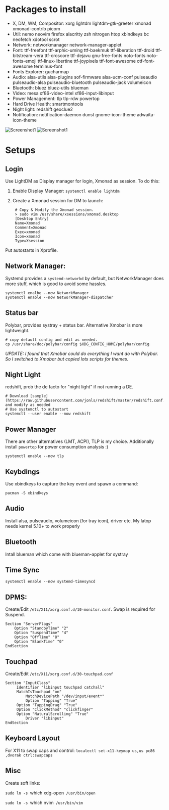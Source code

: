 # Packages to install

- X, DM, WM, Compositor: xorg lightdm lightdm-gtk-greeter xmonad xmonad-contrib picom
- Util: nemo neovim firefox alacritty zsh nitrogen htop xbindkeys bc neofetch xdotool scrot
- Network: networkmanager network-manager-applet
- Font: ttf-freefont ttf-arphic-uming ttf-baekmuk ttf-liberation ttf-droid ttf-bitstream-vera ttf-croscore ttf-dejavu gnu-free-fonts noto-fonts noto-fonts-emoji ttf-linux-libertine ttf-joypixels ttf-font-awesome otf-font-awesome terminus-font
- Fonts Explorer: gucharmap
- Audio: alsa-utils alsa-plugins sof-firmware alsa-ucm-conf pulseaudio pulseaudio-alsa pulseaudio-bluetooth pulseaudio-jack volumeicon
- Bluetooth: bluez bluez-utils blueman
- Video: mesa xf86-video-intel xf86-input-libinput
- Power Management: tlp tlp-rdw powertop
- Hard Drive Health: smartmontools
- Night light: redshift geoclue2
- Notification: notification-daemon dunst gnome-icon-theme adwaita-icon-theme



![Screenshot1](https://raw.github.com/LiaoPengyu/dotfiles/master/screenshots/screenshot1.png)
![Screenshot1](https://raw.github.com/LiaoPengyu/dotfiles/master/screenshots/screenshot2.png)

# Setups

## Login

Use LightDM as Display manager for login, Xmonad as session. To do this:

1. Enable Display Manager: `systemctl enable lightdm`
2. Create a Xmonad session for DM to launch:

        # Copy & Modify the Xmonad session.
        > sudo vim /usr/share/xsessions/xmonad.desktop
        [Desktop Entry]
        Name=Xmonad
        Comment=Xmonad
        Exec=xmonad
        Icon=xmonad
        Type=Xsession

Put autostarts in Xprofile.

## Network Manager: 

Systemd provides a `systemd-networkd` by default, but NetworkManager does more stuff, which is good to avoid some hassles.

	systemctl enalbe --now NetworkManager
	systemctl enable --now NetworkManager-dispatcher

## Status bar

Polybar, provides systray + status bar. Alternative Xmobar is more lightweight.

	# copy default config and edit as needed.
	cp /usr/share/doc/polybar/config $XDG_CONFIG_HOME/polybar/config

*UPDATE: I found that Xmobar could do everything I want do with Polybar. So I switched to Xmobar but copied lots scripts for themes.*

## Night Light

redshift, prob the de facto for "night light" if not running a DE.

	# Download [sample](https://raw.githubusercontent.com/jonls/redshift/master/redshift.conf.sample) and modify as needed
	# Use systemctl to autostart
	systemctl --user enable --now redshift

## Power Manager

There are other alternatives (LMT, ACPI), TLP is my choice. Additionally install `powertop` for power consumption analysis :)

	systemctl enable --now tlp

## Keybdings

Use xbindkeys to capture the key event and spawn a command:

	pacman -S xbindkeys

## Audio

Install alsa, pulseaudio, volumeicon (for tray icon), driver etc. My latop needs kernel 5.10+ to work properly

## Bluetooth

Intall blueman which come with blueman-applet for systray

## Time Sync

`systemctl enable --now systemd-timesyncd`

## DPMS:

Create/Edit `/etc/X11/xorg.conf.d/10-monitor.conf`. Swap is required for Suspend.

	Section "ServerFlags"
	    Option "StandbyTime" "2"
   	    Option "SuspendTime" "4"
   	    Option "OffTime" "8"
   	    Option "BlankTime" "0"
	EndSection

## Touchpad

Create/Edit `/etc/X11/xorg.conf.d/30-touchpad.conf`

	Section "InputClass"
   	     Identifier "libinput touchpad catchall"
	     MatchIsTouchpad "on"
    	     MatchDevicePath "/dev/input/event*"
             Option "Tapping" "True"
	     Option "TappingDrag" "True"
	     Option "ClickMethod" "clickfinger"
	     Option "NaturalScrolling" "True"
       	     Driver "libinput"
	EndSection

## Keyboard Layout

For X11 to swap caps and control: 
`localectl set-x11-keymap us,us pc86 ,dvorak ctrl:swapcaps`

## Misc

Create soft links:

`sudo ln -s `which xdg-open` /usr/bin/open`

`sudo ln -s `which nvim` /usr/bin/vim`
